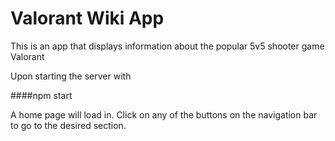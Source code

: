 # Valorant Wiki App
This is an app that displays information about the popular 5v5 shooter game Valorant

Upon starting the server with 

####npm start

A home page will load in. Click on any of the buttons on the navigation bar to go to the desired section.